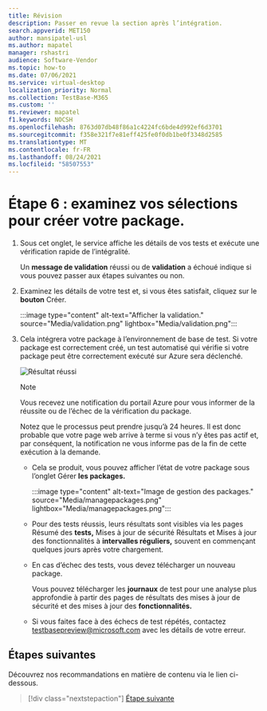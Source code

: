 ```yaml
---
title: Révision
description: Passer en revue la section après l’intégration.
search.appverid: MET150
author: mansipatel-usl
ms.author: mapatel
manager: rshastri
audience: Software-Vendor
ms.topic: how-to
ms.date: 07/06/2021
ms.service: virtual-desktop
localization_priority: Normal
ms.collection: TestBase-M365
ms.custom: ''
ms.reviewer: mapatel
f1.keywords: NOCSH
ms.openlocfilehash: 8763d07db48f86a1c4224fc6bde4d992ef6d3701
ms.sourcegitcommit: f358e321f7e81eff425fe0f0db1be0f3348d2585
ms.translationtype: MT
ms.contentlocale: fr-FR
ms.lasthandoff: 08/24/2021
ms.locfileid: "58507553"
---
```

# <a name="step-6-review-your-selections-to-create-your-package"></a>Étape 6 : examinez vos sélections pour créer votre package.

1. Sous cet onglet, le service affiche les détails de vos tests et exécute une vérification rapide de l’intégralité.

    Un **message de validation** réussi ou de **validation** a échoué indique si vous pouvez passer aux étapes suivantes ou non.

2. Examinez les détails de votre test et, si vous êtes satisfait, cliquez sur le **bouton** Créer.

    :::image type="content" alt-text="Afficher la validation." source="Media/validation.png" lightbox="Media/validation.png":::

3. Cela intégrera votre package à l’environnement de base de test. Si votre package est correctement créé, un test automatisé qui vérifie si votre package peut être correctement exécuté sur Azure sera déclenché.

    ![Résultat réussi](Media/successful.png)

    > [!NOTE]
    > Vous recevez une notification du portail Azure pour vous informer de la réussite ou de l’échec de la vérification du package.
    >
    > Notez que le processus peut prendre jusqu’à 24 heures. Il est donc probable que votre page web arrive à terme si vous n’y êtes pas actif et, par conséquent, la notification ne vous informe pas de la fin de cette exécution à la demande.

    - Cela se produit, vous pouvez afficher l’état de votre package sous l’onglet Gérer **les packages.**

      :::image type="content" alt-text="Image de gestion des packages." source="Media/managepackages.png" lightbox="Media/managepackages.png":::

    - Pour des tests réussis, leurs résultats sont  visibles via les pages Résumé des **tests,** Mises à jour de sécurité Résultats et Mises à jour des fonctionnalités à **intervalles réguliers,** souvent en commençant quelques jours après votre chargement.
  
    - En cas d’échec des tests, vous devez télécharger un nouveau package. 

      Vous pouvez télécharger les **journaux** de  test pour une analyse plus approfondie à partir des pages de résultats des mises à jour de sécurité et des mises à jour des **fonctionnalités.**

    - Si vous faites face à des échecs de test répétés, contactez testbasepreview@microsoft.com avec les détails de votre erreur.

## <a name="next-steps"></a>Étapes suivantes

Découvrez nos recommandations en matière de contenu via le lien ci-dessous.

> [!div class="nextstepaction"]
> [Étape suivante](contentguideline.md)
